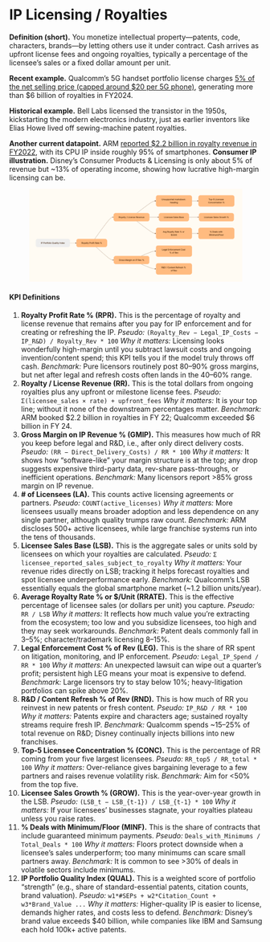 # IP Licensing / Royalties

**Definition (short).** You monetize intellectual property—patents, code, characters, brands—by letting others use it under contract. Cash arrives as upfront license fees and ongoing royalties, typically a percentage of the licensee’s sales or a fixed dollar amount per unit.

**Recent example.** Qualcomm’s 5G handset portfolio license charges [5% of the net selling price (capped around $20 per 5G phone)](https://www.qualcomm.com/content/dam/qcomm-martech/dm-assets/documents/qualcomm-5g-handset-licensing-program.pdf?utm_source=chatgpt.com), generating more than $6 billion of royalties in FY2024.&#x20;

**Historical example.** Bell Labs licensed the transistor in the 1950s, kickstarting the modern electronics industry, just as earlier inventors like Elias Howe lived off sewing-machine patent royalties.

**Another current datapoint.** ARM [reported $2.2 billion in royalty revenue in FY2022](https://stockdividendscreener.com/technology/arm-holdings-revenue-breakdown-by-segment/?utm_source=chatgpt.com), with its CPU IP inside roughly 95% of smartphones. **Consumer IP illustration.** Disney’s Consumer Products & Licensing is only about 5% of revenue but \~13% of operating income, showing how lucrative high-margin licensing can be.

<figure><img src="../../.gitbook/assets/image.png" alt=""><figcaption></figcaption></figure>

#### KPI Definitions

1. **Royalty Profit Rate % (RPR).** This is the percentage of royalty and license revenue that remains after you pay for IP enforcement and for creating or refreshing the IP. _Pseudo:_ `(Royalty_Rev − Legal_IP_Costs − IP_R&D) / Royalty_Rev * 100` _Why it matters:_ Licensing looks wonderfully high-margin until you subtract lawsuit costs and ongoing invention/content spend; this KPI tells you if the model truly throws off cash. _Benchmark:_ Pure licensors routinely post 80–90% gross margins, but net after legal and refresh costs often lands in the 40–60% range.
2. **Royalty / License Revenue (RR).** This is the total dollars from ongoing royalties plus any upfront or milestone license fees. _Pseudo:_ `Σ(licensee_sales × rate) + upfront_fees` _Why it matters:_ It is your top line; without it none of the downstream percentages matter. _Benchmark:_ ARM booked $2.2 billion in royalties in FY 22; Qualcomm exceeded $6 billion in FY 24.
3. **Gross Margin on IP Revenue % (GMIP).** This measures how much of RR you keep before legal and R\&D, i.e., after only direct delivery costs. _Pseudo:_ `(RR − Direct_Delivery_Costs) / RR * 100` _Why it matters:_ It shows how “software-like” your margin structure is at the top; any drop suggests expensive third-party data, rev-share pass-throughs, or inefficient operations. _Benchmark:_ Many licensors report >85% gross margin on IP revenue.
4. **# of Licensees (LA).** This counts active licensing agreements or partners. _Pseudo:_ `COUNT(active_licenses)` _Why it matters:_ More licensees usually means broader adoption and less dependence on any single partner, although quality trumps raw count. _Benchmark:_ ARM discloses 500+ active licensees, while large franchise systems run into the tens of thousands.
5. **Licensee Sales Base (LSB).** This is the aggregate sales or units sold by licensees on which your royalties are calculated. _Pseudo:_ `Σ licensee_reported_sales_subject_to_royalty` _Why it matters:_ Your revenue rides directly on LSB; tracking it helps forecast royalties and spot licensee underperformance early. _Benchmark:_ Qualcomm’s LSB essentially equals the global smartphone market (\~1.2 billion units/year).
6. **Average Royalty Rate % or $/Unit (RRATE).** This is the effective percentage of licensee sales (or dollars per unit) you capture. _Pseudo:_ `RR / LSB` _Why it matters:_ It reflects how much value you’re extracting from the ecosystem; too low and you subsidize licensees, too high and they may seek workarounds. _Benchmark:_ Patent deals commonly fall in 3–5%; character/trademark licensing 8–15%.
7. **Legal Enforcement Cost % of Rev (LEG).** This is the share of RR spent on litigation, monitoring, and IP enforcement. _Pseudo:_ `Legal_IP_Spend / RR * 100` _Why it matters:_ An unexpected lawsuit can wipe out a quarter’s profit; persistent high LEG means your moat is expensive to defend. _Benchmark:_ Large licensors try to stay below 10%; heavy-litigation portfolios can spike above 20%.
8. **R\&D / Content Refresh % of Rev (RND).** This is how much of RR you reinvest in new patents or fresh content. _Pseudo:_ `IP_R&D / RR * 100` _Why it matters:_ Patents expire and characters age; sustained royalty streams require fresh IP. _Benchmark:_ Qualcomm spends \~15–25% of total revenue on R\&D; Disney continually injects billions into new franchises.
9. **Top-5 Licensee Concentration % (CONC).** This is the percentage of RR coming from your five largest licensees. _Pseudo:_ `RR_top5 / RR_total * 100` _Why it matters:_ Over-reliance gives bargaining leverage to a few partners and raises revenue volatility risk. _Benchmark:_ Aim for <50% from the top five.
10. **Licensee Sales Growth % (GROW).** This is the year-over-year growth in the LSB. _Pseudo:_ `(LSB_t − LSB_{t-1}) / LSB_{t-1} * 100` _Why it matters:_ If your licensees’ businesses stagnate, your royalties plateau unless you raise rates.
11. **% Deals with Minimum/Floor (MINF).** This is the share of contracts that include guaranteed minimum payments. _Pseudo:_ `Deals_with_Minimums / Total_Deals * 100` _Why it matters:_ Floors protect downside when a licensee’s sales underperform; too many minimums can scare small partners away. _Benchmark:_ It is common to see >30% of deals in volatile sectors include minimums.
12. **IP Portfolio Quality Index (QUAL).** This is a weighted score of portfolio “strength” (e.g., share of standard-essential patents, citation counts, brand valuation). _Pseudo:_ `w1*#SEPs + w2*Citation_Count + w3*Brand_Value ...` _Why it matters:_ Higher-quality IP is easier to license, demands higher rates, and costs less to defend. _Benchmark:_ Disney’s brand value exceeds $40 billion, while companies like IBM and Samsung each hold 100k+ active patents.
